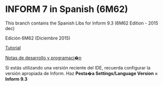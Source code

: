 INFORM 7 in Spanish (6M62)
======

This branch contains the Spanish Libs for Inform 9.3 (6M62 Edition - 2015 dec)

Edición 6M62 (Diciembre 2015)

[Tutorial](https://github.com/sarganar/I7-2014-Spanish/wiki)

[Notas de desarrollo y programaci�n](http://wiki.caad.es/Inform7_6L02)

Si estás utilizando una versión reciente del IDE, recuerda configurar la versión apropiada de Inform. Haz **Pesta�a Settings/Language Version = Inform 9.3**
